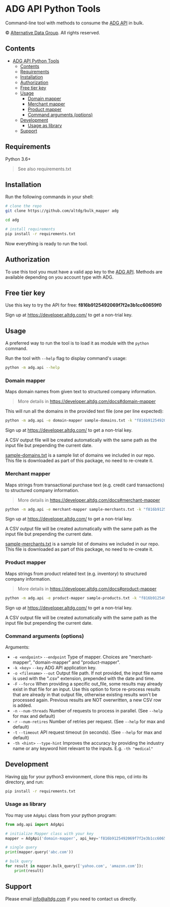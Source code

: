 # ADG API Python Tools
Command-line tool with methods to consume the [ADG API](https://developer.altdg.com) in bulk.

© [Alternative Data Group](https://www.altdg.com/). All rights reserved.

## Contents

- [ADG API Python Tools](#adg-api-python-tools)
  - [Contents](#contents)
  - [Requirements](#requirements)
  - [Installation](#installation)
  - [Authorization](#authorization)
  - [Free tier key](#free-tier-key)
  - [Usage](#usage)
    - [Domain mapper](#domain-mapper)
    - [Merchant mapper](#merchant-mapper)
    - [Product mapper](#product-mapper)
    - [Command arguments (options)](#command-arguments-options)
  - [Development](#development)
    - [Usage as library](#usage-as-library)
  - [Support](#support)


## Requirements

Python 3.6+
> See also requirements.txt


## Installation

Run the following commands in your shell:

```sh
# clone the repo
git clone https://github.com/altdg/bulk_mapper adg

cd adg

# install requirements
pip install -r requirements.txt
```

Now everything is ready to run the tool.

## Authorization

To use this tool you must have a valid app key to the [ADG API](https://developer.altdg.com).
Methods are available depending on you account type with ADG.

## Free tier key

Use this key to try the API for free: **f816b9125492069f7f2e3b1cc60659f0**

Sign up at https://developer.altdg.com/ to get a non-trial key.

## Usage

A preferred way to run the tool is to load it as module with the `python` command.

Run the tool with `--help` flag to display command's usage:

```sh
python -m adg.api --help
```

### Domain mapper

Maps domain names from given text to structured company information.
> More details in https://developer.altdg.com/docs#domain-mapper

This will run all the domains in the provided text file (one per line expected):

```sh
python -m adg.api -e domain-mapper sample-domains.txt -k "f816b9125492069f7f2e3b1cc60659f0"
```

Sign up at https://developer.altdg.com/ to get a non-trial key.

A CSV output file will be created automatically with the same path as the input file but prepending the current date.

[sample-domains.txt](sample-domains.txt) is a sample list of domains we included in our repo. This file is downloaded as part of this package, no need to re-create it.

### Merchant mapper

Maps strings from transactional purchase text (e.g. credit card transactions) to structured company information.
> More details in https://developer.altdg.com/docs#merchant-mapper

```sh
python -m adg.api -e merchant-mapper sample-merchants.txt -k "f816b9125492069f7f2e3b1cc60659f0"
```
Sign up at https://developer.altdg.com/ to get a non-trial key.

A CSV output file will be created automatically with the same path as the input file but prepending the current date.

[sample-merchants.txt](sample-merchants.txt) is a sample list of domains we included in our repo. This file is downloaded as part of this package, no need to re-create it.

### Product mapper

Maps strings from product related text (e.g. inventory) to structured company information.
> More details in https://developer.altdg.com/docs#product-mapper

```sh
python -m adg.api -e product-mapper sample-products.txt -k "f816b9125492069f7f2e3b1cc60659f0"
```
Sign up at https://developer.altdg.com/ to get a non-trial key.

A CSV output file will be created automatically with the same path as the input file but prepending the current date.


### Command arguments (options)

Arguments:

* `-e <endpoint>` `--endpoint` Type of mapper. Choices are "merchant-mapper", "domain-mapper" and "product-mapper".
* `-k <key>` `--key` ADG API application key.
* `-o <filename>` `--out` Output file path. If not provided, the input file name is used with the ".csv" extension, prepended with the date and time.
* `-F` `--force` When providing a specific out_file, some results may already exist in that file for an input.
                 Use this option to force re-process results that are already in that output file, otherwise existing
                 results won't be processed again. Previous results are NOT overwritten, a new CSV row is added.
* `-n` `--num-threads` Number of requests to process in parallel. (See `--help` for max and default)
* `-r` `--num-retires` Number of retries per request. (See `--help` for max and default)
* `-t` `--timeout` API request timeout (in seconds). (See `--help` for max and default)
* `-th <hint>` `--type-hint` Improves the accuracy by providing the industry name or any keyword hint relevant to the inputs. E.g. `-th "medical"`


## Development

Having [pip](https://pip.pypa.io/en/stable/installing/) for your python3 environment, clone this repo, cd into its directory, and run:

```sh
pip install -r requirements.txt
```

### Usage as library

You may use `AdgApi` class from your python program:

```python
from adg.api import AdgApi

# initialize Mapper class with your key
mapper = AdgApi('domain-mapper', api_key='f816b9125492069f7f2e3b1cc60659f0')

# single query
print(mapper.query('abc.com'))

# bulk query
for result in mapper.bulk_query(['yahoo.com', 'amazon.com']):
    print(result)
```


## Support

Please email info@altdg.com if you need to contact us directly.
